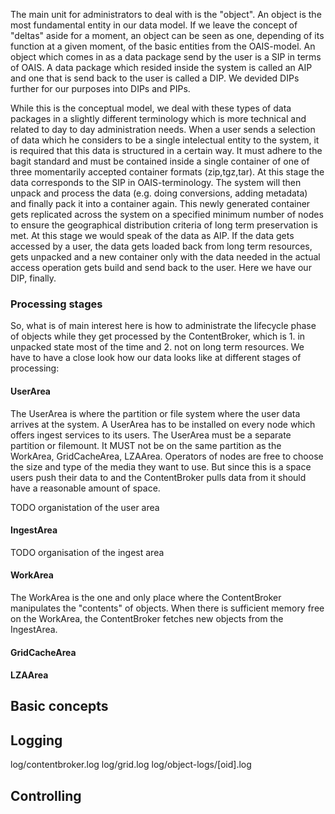 The main unit for administrators to deal with is the "object". An object is the most fundamental
entity in our data model. If we leave the concept of "deltas" aside for a moment, an object can
be seen as one, depending of its function at a given moment, of the basic entities from the OAIS-model.
An object which comes in as a data package send by the user is a SIP in terms of OAIS. A data package
which resided inside the system is called an AIP and one that is send back to the user is called a DIP.
We devided DIPs further for our purposes into DIPs and PIPs.

While this is the conceptual model, we deal with these types of data packages in a slightly different terminology
which is more technical and related to day to day administration needs. When a user sends a selection of data which he considers
to be a single intelectual entity to the system, it is required that this data is structured in a certain way. 
It must adhere to the bagit standard and must be contained inside a single container of one of three momentarily 
accepted container formats (zip,tgz,tar). At this stage the data corresponds to the SIP in OAIS-terminology.
The system will then unpack and process the data (e.g. doing conversions, adding metadata) and finally pack it into a container again. 
This newly generated container gets replicated across the system on a specified minimum number of nodes to ensure the geographical
distribution criteria of long term preservation is met. At this stage we would speak of the data as AIP. If the data gets
accessed by a user, the data gets loaded back from long term resources, gets unpacked and a new container only with the 
data needed in the actual access operation gets build and send back to the user. Here we have our DIP, finally.

### Processing stages
So, what is of main interest here is how to administrate the lifecycle phase of objects while they get processed
by the ContentBroker, which is 1. in unpacked state most of the time and 2. not on long term resources. We have to 
have a close look how our data looks like at different stages of processing:

#### UserArea
The UserArea is where the partition or file system where the user data arrives at the system. A UserArea
has to be installed on every node which offers ingest services to its users. The UserArea must be a separate partition or
filemount. It MUST not be on the same partition as the WorkArea, GridCacheArea, LZAArea.
Operators of nodes are free to choose the size and type of the media they want to use. But since this is a space users
push their data to and the ContentBroker pulls data from it should have a reasonable amount of space.

TODO organistation of the user area

#### IngestArea

TODO organisation of the ingest area

#### WorkArea
The WorkArea is the one and only place where the ContentBroker manipulates the "contents" of objects. When there is
sufficient memory free on the WorkArea, the ContentBroker fetches new objects from the IngestArea.



#### GridCacheArea


#### LZAArea


## Basic concepts


## Logging

log/contentbroker.log
log/grid.log
log/object-logs/[oid].log

## Controlling


